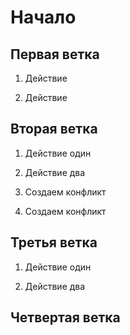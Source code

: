# Начало

## Первая ветка
1. Действие

2. Действие

## Вторая ветка
1. Действие один

2. Действие два

1. Создаем конфликт

2. Создаем конфликт

## Третья ветка
1. Действие один

2. Действие два

## Четвертая ветка